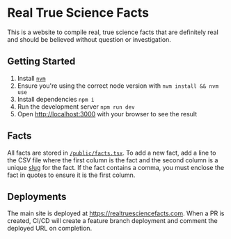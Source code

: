 # Real True Science Facts

This is a website to compile real, true science facts that are definitely real and should be believed without question or investigation.

## Getting Started

1. Install [`nvm`](https://github.com/nvm-sh/nvm?tab=readme-ov-file#installing-and-updating)
2. Ensure you're using the correct node version with `nvm install && nvm use`
3. Install dependencies `npm i`
4. Run the development server `npm run dev`
5. Open [http://localhost:3000](http://localhost:3000) with your browser to see the result

## Facts

All facts are stored in [`/public/facts.tsx`](./public/facts.csv). To add a new fact, add a line to the CSV file where the first column is the fact and the second column is a unique [slug](https://en.wikipedia.org/wiki/Clean_URL#Slug) for the fact. If the fact contains a comma, you must enclose the fact in quotes to ensure it is the first column.

## Deployments

The main site is deployed at https://realtruesciencefacts.com. When a PR is created, CI/CD will create a feature branch deployment and comment the deployed URL on completion.